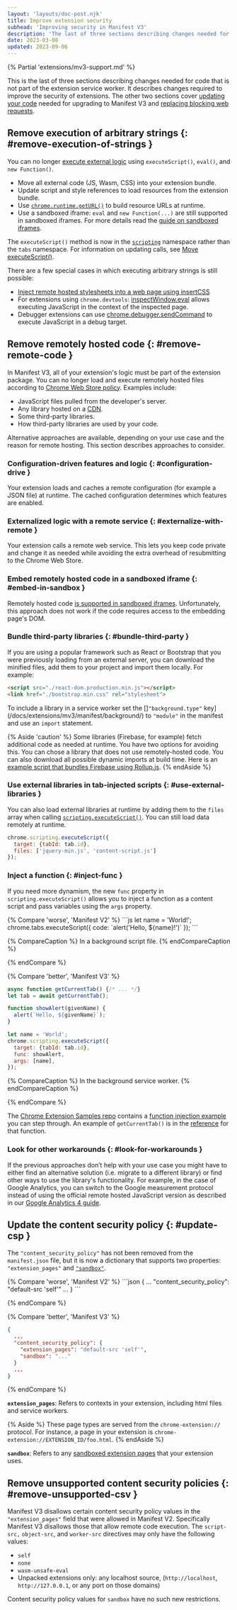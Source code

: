 ```yaml
---
layout: 'layouts/doc-post.njk'
title: Improve extension security
subhead: 'Improving security in Manifest V3'
description: 'The last of three sections describing changes needed for code that is not part of the extension service worker.'
date: 2023-03-08
updated: 2023-09-06
---
```


{% Partial 'extensions/mv3-support.md' %}

This is the last of three sections describing changes needed for code that is not part of the extension service worker. It describes changes required to improve the security of extensions. The other two sections cover [updating your code](/docs/extensions/migrating/api-calls) needed for upgrading to Manifest V3 and [replacing blocking web requests](/docs/extensions/migrating/blocking-web-requests).

## Remove execution of arbitrary strings {: #remove-execution-of-strings }

You can no longer [execute external logic](/docs/extensions/mv3/intro/mv3-overview#remotely-hosted-code) using `executeScript()`, `eval()`, and `new Function()`.

- Move all external code (JS, Wasm, CSS) into your extension bundle.
- Update script and style references to load resources from the extension bundle.
- Use [`chrome.runtime.getURL()`](/docs/extensions/reference/runtime/#method-getURL) to build resource URLs at runtime.
- Use a sandboxed iframe: `eval` and `new Function(...)` are still supported in sandboxed iframes. For more details read the [guide on sandboxed iframes][sandbox-eval].

The `executeScript()` method is now in the [`scripting`](/docs/extensions/reference/scripting/) namespace rather than the `tabs` namespace. For information on updating calls, see [Move executeScript()](/docs/extensions/upgrade-to-mv3/update-code#move-executescript).

There are a few special cases in which executing arbitrary strings is still possible:

-   [Inject remote hosted stylesheets into a web page using insertCSS][insert-css]
-   For extensions using `chrome.devtools`: [inspectWindow.eval][inspect-window-eval] allows executing JavaScript in the context of the inspected page.
-   Debugger extensions can use [chrome.debugger.sendCommand][send-command] to execute JavaScript in a debug target.

## Remove remotely hosted code {: #remove-remote-code }

In Manifest V3, all of your extension's logic must be part of the extension package. You can no longer load and execute remotely hosted files according to [Chrome Web Store policy](/docs/webstore/program-policies/mv3-requirements/). Examples include:

- JavaScript files pulled from the developer's server.
- Any library hosted on a [CDN][mdn-cdn].
- Some third-party libraries.
- How third-party libraries are used by your code.

Alternative approaches are available, depending on your use case and the reason for remote hosting. This section describes approaches to consider.

### Configuration-driven features and logic {: #configuration-drive }

Your extension loads and caches a remote configuration (for example a JSON file) at runtime. The cached configuration determines which features are enabled.

### Externalized logic with a remote service {: #externalize-with-remote }

Your extension calls a remote web service. This lets you keep code private and change it as needed while avoiding the extra overhead of resubmitting to the Chrome Web Store.

### Embed remotely hosted code in a sandboxed iframe {: #embed-in-sandbox }

Remotely hosted code [is supported in sandboxed iframes][sandbox-eval]. Unfortunately, this approach does not work if the code requires access to the embedding page's DOM.

### Bundle third-party libraries {: #bundle-third-party }

If you are using a popular framework such as React or Bootstrap that you were previously loading from an external server, you can download the minified files, add them to your project and import them locally. For example:

```html
<script src="./react-dom.production.min.js"></script>
<link href="./bootstrap.min.css" rel="stylesheet">
```

To include a library in a service worker set the []`"background.type"` key](/docs/extensions/mv3/manifest/background/) to `"module"` in the manifest and use an `import` statement.

{% Aside 'caution' %}
Some libraries (Firebase, for example) fetch additional code as needed at runtime. You have two options for avoiding this. You can chose a library that does not use remotely-hosted code. You can also download all possible dynamic imports at build time. Here is an [example script that bundles Firebase using Rollup.js][firebase].
{% endAside %}

### Use external libraries in tab-injected scripts {: #use-external-libraries }

You can also load external libraries at runtime by adding them to the `files` array when calling [`scripting.executeScript()`](/docs/extensions/reference/scripting/#method-executeScript). You can still load data remotely at runtime.

```js
chrome.scripting.executeScript({
  target: {tabId: tab.id},
  files: ['jquery-min.js', 'content-script.js']
});
```
### Inject a function {: #inject-func }

If you need more dynamism, the new `func` property in `scripting.executeScript()` allows you to inject a function as a content script and pass variables using the `args` property.

<div class="switcher">
{% Compare 'worse', 'Manifest V2' %}
```js
let name = 'World!';
chrome.tabs.executeScript({
  code: `alert('Hello, ${name}!')`
});
```

{% CompareCaption %}
In a background script file.
{% endCompareCaption %}

{% endCompare %}

{% Compare 'better', 'Manifest V3' %}
```js
async function getCurrentTab() {/* ... */}
let tab = await getCurrentTab();

function showAlert(givenName) {
  alert(`Hello, ${givenName}`);
}

let name = 'World';
chrome.scripting.executeScript({
  target: {tabId: tab.id},
  func: showAlert,
  args: [name],
});
```

{% CompareCaption %}
In the background service worker.
{% endCompareCaption %}

{% endCompare %}
</div>

The [Chrome Extension Samples repo](https://github.com/GoogleChrome/chrome-extensions-samples.git) contains a [function injection example](https://github.com/GoogleChrome/chrome-extensions-samples/blob/main/reference/mv3/intro/mv3-migration/content-scripts/popup.js) you can step through. An example of `getCurrentTab()` is in the [reference](/docs/extensions/reference/tabs/#get-the-current-tab) for that function.

### Look for other workarounds {: #look-for-workarounds }

If the previous approaches don’t help with your use case you might have to either find an alternative solution (i.e. migrate to a different library) or find other ways to use the library's functionality. For example, in the case of Google Analytics, you can switch to the Google measurement protocol instead of using the official remote hosted JavaScript version as described in our [Google Analytics 4 guide][google-analytics].

## Update the content security policy {: #update-csp }

The `"content_security_policy"` has not been removed from the `manifest.json` file, but it is now a dictionary that supports two properties: `"extension_pages"` and [`"sandbox"`](/docs/extensions/mv3/manifest/sandbox/).

<div class="switcher">
{% Compare 'worse', 'Manifest V2' %}
```json
{
  ...
  "content_security_policy": "default-src 'self'"
  ...
}
```


{% endCompare %}

{% Compare 'better', 'Manifest V3' %}
```json
{
  ...
  "content_security_policy": {
    "extension_pages": "default-src 'self'",
    "sandbox": "..."
  }
  ...
}
```

{% endCompare %}
</div>

**`extension_pages`**:  Refers to contexts in your extension, including html files and service workers.

{% Aside %}
These page types are served from the `chrome-extension://` protocol. For instance, a page in your extension is `chrome-extension://EXTENSION_ID/foo.html`.
{% endAside %}

**`sandbox`**: Refers to any [sandboxed extension pages](/docs/extensions/mv3/manifest/sandbox) that your extension uses.

## Remove unsupported content security policies {: #remove-unsupported-csv }

Manifest V3 disallows certain content security policy values in the `"extension_pages"` field that were allowed in Manifest V2. Specifically Manifest V3 disallows those that allow remote code execution. The `script-src,` `object-src`, and `worker-src` directives may only have the following values:

*   `self`
*   `none`
*  `wasm-unsafe-eval`
*   Unpacked extensions only: any localhost source, (`http://localhost`,  `http://127.0.0.1`, or any port on those domains)

Content security policy values for `sandbox` have no such new restrictions.

[mdn-cdn]: https://developer.mozilla.org/docs/Glossary/CDN
[sandbox-eval]: /docs/extensions/mv3/sandboxingEval/
[insert-css]: /docs/extensions/reference/scripting/#method-insertCSS
[inspect-window-eval]: /docs/extensions/reference/devtools_inspectedWindow/
[send-command]: /docs/extensions/reference/debugger/#method-sendCommand
[firebase]: https://gist.github.com/patrickkettner/8c1a91b1b8f9502b3b67d874e7024a7b
[google-analytics]: /docs/extensions/mv3/tut_analytics/
